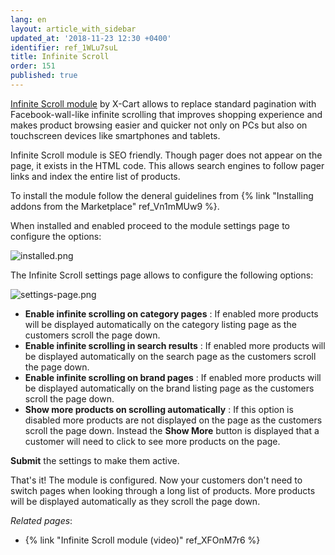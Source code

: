 ```yaml
---
lang: en
layout: article_with_sidebar
updated_at: '2018-11-23 12:30 +0400'
identifier: ref_1WLu7suL
title: Infinite Scroll
order: 151
published: true
---
```

[Infinite Scroll module](https://market.x-cart.com/addons/infinite-scroll.html "Infinite Scroll") by X-Cart allows to replace standard pagination with Facebook-wall-like infinite scrolling that improves shopping experience and makes product browsing easier and quicker not only on PCs but also on touchscreen devices like smartphones and tablets.

Infinite Scroll module is SEO friendly. Though pager does not appear on the page, it exists in the HTML code. This allows search engines to follow pager links and index the entire list of products.

To install the module follow the deneral guidelines from {% link "Installing addons from the Marketplace" ref_Vn1mMUw9 %}.

When installed and enabled proceed to the module settings page to configure the options:

![installed.png]({{site.baseurl}}/attachments/ref_1WLu7suL/installed.png)

The Infinite Scroll settings page allows to configure the following options:

![settings-page.png]({{site.baseurl}}/attachments/ref_1WLu7suL/settings-page.png)

* **Enable infinite scrolling on category pages** : If enabled more products will be displayed automatically on the category listing page as the customers scroll the page down.
* **Enable infinite scrolling in search results** : If enabled more products will be displayed automatically on the search page as the customers scroll the page down.
* **Enable infinite scrolling on brand pages** : If enabled more products will be displayed automatically on the brand listing page as the customers scroll the page down.
* **Show more products on scrolling automatically** : If this option is disabled more products are not displayed on the page as the customers scroll the page down. Instead the **Show More** button is displayed that a customer will need to click to see more products on the page.

**Submit** the settings to make them active.

That's it! The module is configured. Now your customers don't need to switch pages when looking through a long list of products. More products will be displayed automatically as they scroll the page down.

_Related pages_:
*  {% link "Infinite Scroll module (video)" ref_XFOnM7r6 %}